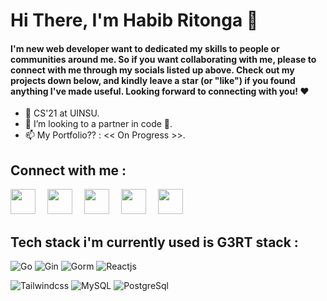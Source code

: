 # Hi There, I'm Habib Ritonga 👋

#### I'm new web developer want to dedicated my skills to people or communities around me. So if you want collaborating with me, please to connect with me through my       socials listed up above. Check out my projects down below, and kindly leave a star (or "like") if you found anything I've made useful. Looking forward to               connecting with you! ❤️

- 📖 CS'21 at UINSU.
- 💞️ I’m looking to a partner in code 👀.
- 📫 My Portfolio?? : << On Progress >>.


## Connect with me :
<a href = "https://www.instagram.com/mhdnaufalhartg/" alt="Instagram"><img src="https://img.icons8.com/fluency//000000/instagram-new.png" height="40" width="40" style= margin-right:15px;/></a>
<a href = "https://www.twitter.com/mhdnaufalhartg/" alt="Twitter"><img src="https://cdn-icons-png.flaticon.com/512/3128/3128310.png" height="40" width="40" style= margin-right:15px;/></a>
<a href = "https://facebook.com/mhdnaufal.ritonga.1" alt="Email"><img src="https://img.icons8.com/color/512/facebook-new.png" height="40" width="40" style= margin-right:15px;/></a>
<a href = "mailto:devdothabib@gmail.com" alt="Email"><img src="https://img.icons8.com/color/48/000000/gmail-new.png" height="40" width="40" style= margin-right:15px;/></a>
<a href = "https://linkedin.com/in/habib-ritonga" alt="Email"><img src="https://img.icons8.com/color/512/linkedin-circled.png" height="40" width="40" style= margin-right:15px;/></a>



## Tech stack i'm currently used is G3RT stack :
![Go](https://img.shields.io/badge/go-blue?style=for-the-badge)
![Gin](https://img.shields.io/badge/gin-blue?style=for-the-badge)
![Gorm](https://img.shields.io/badge/gorm-blue?style=for-the-badge)
![Reactjs](https://img.shields.io/badge/-React-blue?style=for-the-badge)

![Tailwindcss](https://img.shields.io/badge/-tailwind-blue?style=for-the-badge)
![MySQL](https://img.shields.io/badge/-mysql-white?style=for-the-badge)
![PostgreSql](https://img.shields.io/badge/-postgresql-green?style=for-the-badge)
